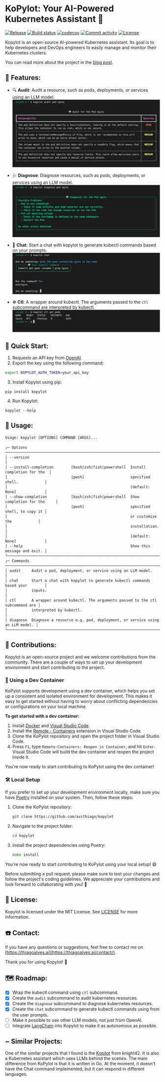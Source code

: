 # **KoPylot**: Your AI-Powered Kubernetes Assistant 🤖

[![Release](https://img.shields.io/github/v/release/avsthiago/kopylot)](https://img.shields.io/github/v/release/avsthiago/kopylot)
[![Build status](https://img.shields.io/github/actions/workflow/status/avsthiago/kopylot/main.yml?branch=main)](https://github.com/avsthiago/kopylot/actions/workflows/main.yml?query=branch%3Amain)
[![codecov](https://codecov.io/gh/avsthiago/kopylot/branch/main/graph/badge.svg)](https://codecov.io/gh/avsthiago/kopylot)
[![Commit activity](https://img.shields.io/github/commit-activity/m/avsthiago/kopylot)](https://img.shields.io/github/commit-activity/m/avsthiago/kopylot)
[![License](https://img.shields.io/github/license/avsthiago/kopylot)](https://img.shields.io/github/license/avsthiago/kopylot)

Kopylot is an open-source AI-powered Kubernetes assistant. Its goal is to help developers and DevOps engineers to easily manage and monitor their Kubernetes clusters. 

You can read more about the project in the [blog post](https://medium.com/@thiagoalves/introducing-kopylot-a-kubernetes-ai-assistant-264cff0e7846).

## 💫 Features:

- 🔍 **Audit**: Audit a resource, such as pods, deployments, or services using an LLM model.
![Audit](./resources/audit.png)

- 🩺 **Diagnose**: Diagnose resources, such as pods, deployments, or services using an LLM model.
![Diagnose](./resources/diagnose.png)

- 💬 **Chat**: Start a chat with kopylot to generate kubectl commands based on your prompts.
![Chat](./resources/chat.png)

- ☸️ **Ctl**: A wrapper around kubectl. The arguments passed to the `ctl` subcommand are interpreted by kubectl.
![Ctl](./resources/ctl.png)


## 🚀 Quick Start:

1. Requests an API key from [OpenAI](https://help.openai.com/en/articles/4936850-where-do-i-find-my-secret-api-key).
2. Export the key using the following command:

```bash
export KOPYLOT_AUTH_TOKEN=your_api_key
```
3. Install Kopylot using pip:
```
pip install kopylot
```

4. Run Kopylot:
```
kopylot --help
```


## 📖 Usage:

```
Usage: kopylot [OPTIONS] COMMAND [ARGS]...                                           
                                                                                      
╭─ Options ──────────────────────────────────────────────────────────────────────────╮
│ --version                                                                          │
│ --install-completion        [bash|zsh|fish|powershell  Install completion for the  │
│                             |pwsh]                     specified shell.            │
│                                                        [default: None]             │
│ --show-completion           [bash|zsh|fish|powershell  Show completion for the     │
│                             |pwsh]                     specified shell, to copy it │
│                                                        or customize the            │
│                                                        installation.               │
│                                                        [default: None]             │
│ --help                                                 Show this message and exit. │
╰────────────────────────────────────────────────────────────────────────────────────╯
╭─ Commands ─────────────────────────────────────────────────────────────────────────╮
│ audit     Audit a pod, deployment, or service using an LLM model.                  │
│ chat      Start a chat with kopylot to generate kubectl commands based your        │
│           inputs.                                                                  │
│ ctl       A wrapper around kubectl. The arguments passed to the ctl subcommand are │
│           interpreted by kubectl.                                                  │
│ diagnose  Diagnose a resource e.g. pod, deployment, or service using an LLM model. │
╰────────────────────────────────────────────────────────────────────────────────────╯
```


## 🤝 Contributions: 
Kopylot is an open-source project and we welcome contributions from the community. There are a couple of ways to set up your development environment and start contributing to the project.

### 🐳 Using a Dev Container
KoPylot supports development using a dev container, which helps you set up a consistent and isolated environment for development. This makes it easy to get started without having to worry about conflicting dependencies or configurations on your local machine.

**To get started with a dev container:**

1. Install [Docker](https://www.docker.com/) and [Visual Studio Code](https://code.visualstudio.com/).
2. Install the [Remote - Containers](https://marketplace.visualstudio.com/items?itemName=ms-vscode-remote.remote-containers) extension in Visual Studio Code.
3. Clone the KoPylot repository and open the project folder in Visual Studio Code.
4. Press `F1`, type `Remote-Containers: Reopen in Container`, and hit `Enter`. Visual Studio Code will build the dev container and reopen the project inside it.

You're now ready to start contributing to KoPylot using the dev container!

### 🛠️ Local Setup

If you prefer to set up your development environment locally, make sure you have [Poetry](https://python-poetry.org/) installed on your system. Then, follow these steps:

1. Clone the KoPylot repository:

   ```bash
   git clone https://github.com/avsthiago/kopylot
   ```

2. Navigate to the project folder:

   ```bash
   cd kopylot
   ```

3. Install the project dependencies using Poetry:

   ```go
   make install
   ```

You're now ready to start contributing to KoPylot using your local setup! 😄

Before submitting a pull request, please make sure to test your changes and follow the project's coding guidelines. We appreciate your contributions and look forward to collaborating with you! 🎉


## 📄 License:

Kopylot is licensed under the MIT License. See [LICENSE](LICENSE) for more information.


## ☎️ Contact: 

If you have any questions or suggestions, feel free to contact me on [https://thiagoalves.ai](https://thiagoalves.ai/contact/).

Thank you for using Kopylot! 🙌

## 🗺️ Roadmap:

- [x] Wrap the kubectl command using `ctl` subcommand.
- [x] Create the `audit` subcommand to audit kubernetes resources.
- [x] Create the `diagnose` subcommand to diagnose kubernetes resources.
- [x] Create the `chat` subcommand to generate kubectl commands using from the user prompts.
- [ ] Make it possible to use other LLM models, not just from OpenAI.
- [ ] Integrate [LangChain](https://github.com/hwchase17/langchain) into Kopylot to make it as autonomous as possible.

## ~ Similar Projects:

One of the similar projects that I found is the [Kopilot](https://github.com/knight42/kopilot) from knight42. It is also a Kubernetes assistant which uses LLMs behind the scenes. The main difference from KoPylot is that it is written in Go. At the moment, it doesn't have the Chat command implemented, but it can respond in different languages.